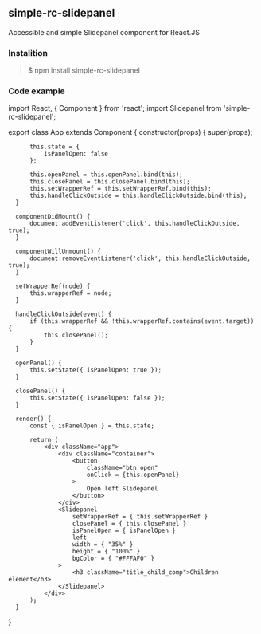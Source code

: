 ## simple-rc-slidepanel

Accessible and simple Slidepanel component for React.JS

### Instalition

> $ npm install simple-rc-slidepanel

### Code example

import React, { Component } from 'react';
  import Slidepanel from 'simple-rc-slidepanel';

  export class App extends Component {
      constructor(props) {
          super(props);

          this.state = {
              isPanelOpen: false
          };

          this.openPanel = this.openPanel.bind(this);
          this.closePanel = this.closePanel.bind(this);
          this.setWrapperRef = this.setWrapperRef.bind(this);
          this.handleClickOutside = this.handleClickOutside.bind(this);
      }

      componentDidMount() {
          document.addEventListener('click', this.handleClickOutside, true);
      }

      componentWillUnmount() {
          document.removeEventListener('click', this.handleClickOutside, true);
      }

      setWrapperRef(node) {
          this.wrapperRef = node;
      }

      handleClickOutside(event) {
          if (this.wrapperRef && !this.wrapperRef.contains(event.target)) {
              this.closePanel();
          }
      }

      openPanel() {
          this.setState({ isPanelOpen: true });
      }

      closePanel() {
          this.setState({ isPanelOpen: false });
      }

      render() {
          const { isPanelOpen } = this.state;

          return (
              <div className="app">
                  <div className="container">
                      <button
                          className="btn_open"
                          onClick = {this.openPanel}
                      >
                          Open left Slidepanel
                      </button>
                  </div>
                  <Slidepanel
                      setWrapperRef = { this.setWrapperRef }
                      closePanel = { this.closePanel }
                      isPanelOpen = { isPanelOpen }
                      left
                      width = { "35%" }
                      height = { "100%" }
                      bgColor = { "#FFFAF0" }
                  >
                      <h3 className="title_child_comp">Children element</h3>
                  </Slidepanel>
              </div>
          );
      }
  }